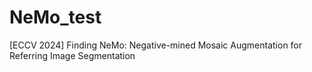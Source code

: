 # NeMo_test
[ECCV 2024] Finding NeMo: Negative-mined Mosaic Augmentation for Referring Image Segmentation
